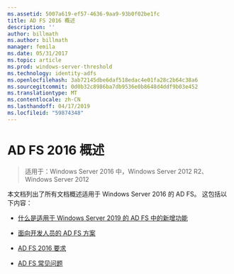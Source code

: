 ```yaml
---
ms.assetid: 5007a619-ef57-4636-9aa9-93b0f02be1fc
title: AD FS 2016 概述
description: ''
author: billmath
ms.author: billmath
manager: femila
ms.date: 05/31/2017
ms.topic: article
ms.prod: windows-server-threshold
ms.technology: identity-adfs
ms.openlocfilehash: 3ab72145dbe6daf518edac4e01fa28c2b64c38a6
ms.sourcegitcommit: 0d0b32c8986ba7db9536e0b8648d4ddf9b03e452
ms.translationtype: MT
ms.contentlocale: zh-CN
ms.lasthandoff: 04/17/2019
ms.locfileid: "59874348"
---
```

# <a name="ad-fs-2016-overview"></a>AD FS 2016 概述

>适用于：Windows Server 2016 中，Windows Server 2012 R2、 Windows Server 2012

本文档列出了所有文档概述适用于 Windows Server 2016 的 AD FS。 这包括以下内容：
  
  
  
* [什么是适用于 Windows Server 2019 的 AD FS 中的新增功能](../ad-fs/overview/whats-new-active-directory-federation-services-windows-server.md)  
  
* [面向开发人员的 AD FS 方案](../ad-fs/overview/AD-FS-Scenarios-for-Developers.md) 

* [AD FS 2016 要求](../ad-fs/overview/AD-FS-2016-Requirements.md)

* [AD FS 常见问题](../ad-fs/overview/AD-FS-FAQ.md)

  
  

